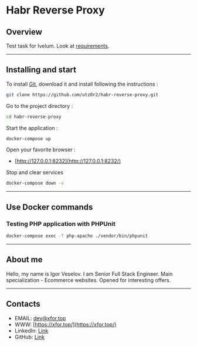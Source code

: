 # Habr Reverse Proxy


## Overview
Test task for Ivelum. Look at [requirements](https://github.com/utz0r2/habr-reverse-proxy/requirements.md).

___

## Installing and start

To install [Git](http://git-scm.com/book/en/v2/Getting-Started-Installing-Git), download it and install following the instructions :

```sh
git clone https://github.com/utz0r2/habr-reverse-proxy.git
```

Go to the project directory :

```sh
cd habr-reverse-proxy
```

Start the application :

```sh
docker-compose up
```

Open your favorite browser :

* [http://127.0.0.1:8232](http://127.0.0.1:8232/)

Stop and clear services

```sh
docker-compose down -v
```

___

## Use Docker commands

### Testing PHP application with PHPUnit

```sh
docker-compose exec -T php-apache ./vendor/bin/phpunit
```

___

## About me
Hello, my name is Igor Veselov. I am Senior Full Stack Engineer. Main specialization - Ecommerce websites. Opened for interesting offers.

___

## Contacts
- EMAIL: [dev@xfor.top](mailto:dev@xfor.top)
- WWW: [https://xfor.top/](https://xfor.top/)
- LinkedIn: [Link](https://www.linkedin.com/in/igor-veselov/)
- GitHub: [Link](https://github.com/utz0r2)




